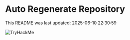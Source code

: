 # Auto Regenerate Repository

This README was last updated: 2025-06-10 22:30:59

 ![TryHackMe](https://tryhackme.com/badge/533634)